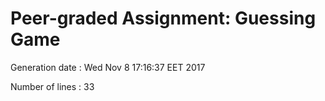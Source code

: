  # Peer-graded Assignment: Guessing Game

Generation date : Wed Nov  8 17:16:37 EET 2017

Number of lines : 33
